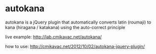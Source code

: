 autokana
========

autokana is a jQuery plugin that automatically converts latin (roumaji) to kana (hiragana / katakana) using the auto-correct principle



live example: http://lab.cmikavac.net/autokana/

how to use: http://cmikavac.net/2012/10/02/autokana-jquery-plugin/